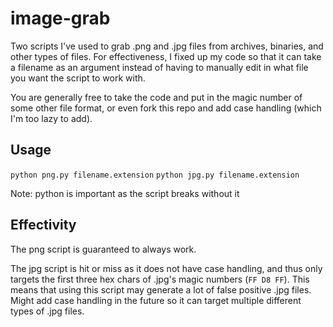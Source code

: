 # image-grab
Two scripts I've used to grab .png and .jpg files from archives, binaries, and other types of files. For effectiveness, I fixed up my code so that it can take a filename as an argument instead of having to manually edit in what file you want the script to work with.

You are generally free to take the code and put in the magic number of some other file format, or even fork this repo and add case handling (which I'm too lazy to add).

## Usage
``python png.py filename.extension``
``python jpg.py filename.extension``

Note: python is important as the script breaks without it

## Effectivity
The png script is guaranteed to always work.

The jpg script is hit or miss as it does not have case handling, and thus only targets the first three hex chars of .jpg's magic numbers (``FF D8 FF``). This means that using this script may generate a lot of false positive .jpg files. Might add case handling in the future so it can target multiple different types of .jpg files.
